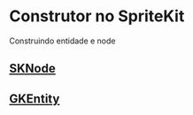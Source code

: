 # Construtor no SpriteKit

Construindo entidade e node

## [SKNode](https://github.com/ghsumiyasu/Swift/blob/main/README-Swift-SKNode-br-pt.md)
## [GKEntity](https://github.com/ghsumiyasu/Swift/blob/main/README-Swift-GKEntity-br-pt.md)